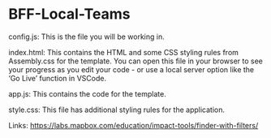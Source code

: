 # BFF-Local-Teams
config.js: This is the file you will be working in.

index.html: This contains the HTML and some CSS styling rules from Assembly.css for the template. You can open this file in your browser to see your progress as you edit your code - or use a local server option like the ‘Go Live’ function in VSCode.

app.js: This contains the code for the template.

style.css: This file has additional styling rules for the application.

Links: https://labs.mapbox.com/education/impact-tools/finder-with-filters/
